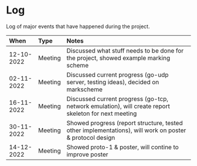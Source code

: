 # Log
Log of major events that have happened during the project.

| When       | Type    | Notes                                                                                                   |
| :--------- | :------ | :------------------------------------------------------------------------------------------------------ |
| 12-10-2022 | Meeting | Discussed what stuff needs to be done for the project, showed example marking scheme                    |
| 02-11-2022 | Meeting | Discussed current progress (go-udp server, testing ideas), decided on markscheme                        |
| 16-11-2022 | Meeting | Discussed current progress (go-tcp, network emulation), will create report skeleton for next meeting    |
| 30-11-2022 | Meeting | Showed progress (report structure, tested other implementations), will work on poster & protocol design |
| 14-12-2022 | Meeting | Showed proto-1 & poster, will contine to improve poster                                                 |
